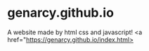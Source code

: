 # genarcy.github.io
A website made by html css and javascript!
<a href="https://genarcy.github.io/index.html></a>
